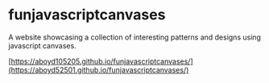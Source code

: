 # funjavascriptcanvases
A website showcasing a collection of interesting patterns and designs using javascript canvases.

[https://aboyd105205.github.io/funjavascriptcanvases/](https://aboyd52501.github.io/funjavascriptcanvases/)
